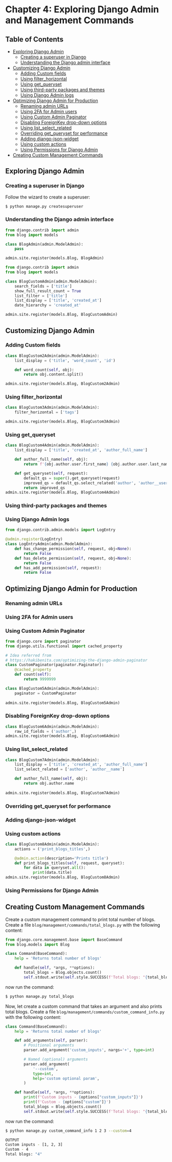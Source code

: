 # Chapter 4: Exploring Django Admin and Management Commands

## Table of Contents
* [Exploring Django Admin](#exploring-django-admin)
  * [Creating a superuser in Django](#creating-a-superuser-in-django)
  * [Understanding the Django admin interface](#understanding-the-django-admin-interface)
* [Customizing Django Admin](#customizing-django-admin)
  * [Adding Custom fields](#adding-custom-fields)
  * [Using filter_horizontal](#using-filter_horizontal)
  * [Using get_queryset](#using-get_queryset)
  * [Using third-party packages and themes](#using-third-party-packages-and-themes)
  * [Using Django Admin logs](#using-django-admin-logs)
* [Optimizing Django Admin for Production](#optimizing-django-admin-for-production)
  * [Renaming admin URLs](#renaming-admin-urls)
  * [Using 2FA for Admin users](#using-2fa-for-admin-users)
  * [Using Custom Admin Paginator](#using-custom-admin-paginator)
  * [Disabling ForeignKey drop-down options](#disabling-foreignkey-drop-down-options)
  * [Using list_select_related](#using-list_select_related)
  * [Overriding get_queryset for performance](#overriding-get_queryset-for-performance)
  * [Adding django-json-widget](#adding-django-json-widget)
  * [Using custom actions](#using-custom-actions)
  * [Using Permissions for Django Admin](#using-permissions-for-django-admin)
* [Creating Custom Management Commands](#creating-custom-management-commands)



## Exploring Django Admin

### Creating a superuser in Django

Follow the wizard to create a superuser:
```bash
$ python manage.py createsuperuser
```

### Understanding the Django admin interface

```python
from django.contrib import admin
from blog import models

class BlogAdmin(admin.ModelAdmin):
    pass

admin.site.register(models.Blog, BlogAdmin)

```

```python
from django.contrib import admin
from blog import models

class BlogCustomAdmin(admin.ModelAdmin):
    search_fields = ['title']
    show_full_result_count = True
    list_filter = ['title']
    list_display = ['title', 'created_at']
    date_hierarchy = 'created_at'

admin.site.register(models.Blog, BlogCustomAdmin)

```

## Customizing Django Admin


### Adding Custom fields

```python
class BlogCustom2Admin(admin.ModelAdmin):
    list_display = ('title', 'word_count', 'id')

    def word_count(self, obj):
        return obj.content.split()

admin.site.register(models.Blog, BlogCustom2Admin)
```

### Using filter_horizontal

```python
class BlogCustom3Admin(admin.ModelAdmin):
    filter_horizontal = ['tags']

admin.site.register(models.Blog, BlogCustom3Admin)
```

### Using get_queryset 

```python
class BlogCustom4Admin(admin.ModelAdmin):
    list_display = ['title', 'created_at', 'author_full_name']

    def author_full_name(self, obj):
        return f'{obj.author.user.first_name} {obj.author.user.last_name}'

    def get_queryset(self, request):
        default_qs = super().get_queryset(request)
        improved_qs = default_qs.select_related('author', 'author__user')
        return improved_qs
admin.site.register(models.Blog, BlogCustom4Admin)
```

### Using third-party packages and themes

### Using Django Admin logs 

```python
from django.contrib.admin.models import LogEntry

@admin.register(LogEntry)
class LogEntryAdmin(admin.ModelAdmin):
    def has_change_permission(self, request, obj=None):
        return False
    def has_delete_permission(self, request, obj=None):
        return False
    def has_add_permission(self, request):
        return False
```


## Optimizing Django Admin for Production

### Renaming admin URLs

### Using 2FA for Admin users

### Using Custom Admin Paginator

```python
from django.core import paginator
from django.utils.functional import cached_property

# Idea referred from
# https://hakibenita.com/optimizing-the-django-admin-paginator
class CustomPaginator(paginator.Paginator):
    @cached_property
    def count(self):
        return 9999999

class BlogCustom5Admin(admin.ModelAdmin):
    paginator = CustomPaginator
    
admin.site.register(models.Blog, BlogCustom5Admin)
```

### Disabling ForeignKey drop-down options

```python
class BlogCustom6Admin(admin.ModelAdmin):
    raw_id_fields = ('author',)
admin.site.register(models.Blog, BlogCustom6Admin)
```

### Using list_select_related

```python
class BlogCustom7Admin(admin.ModelAdmin):
    list_display = ['title', 'created_at', 'author_full_name']
    list_select_related = ['author', 'author__name']

    def author_full_name(self, obj):
        return obj.author.name
    
admin.site.register(models.Blog, BlogCustom7Admin)
```

### Overriding get_queryset for performance

### Adding django-json-widget

### Using custom actions

```python
class BlogCustom8Admin(admin.ModelAdmin):
    actions = ('print_blogs_titles',)

    @admin.action(description='Prints title')
    def print_blogs_titles(self, request, queryset):
        for data in queryset.all():
            print(data.title)
admin.site.register(models.Blog, BlogCustom8Admin)
```

### Using Permissions for Django Admin

## Creating Custom Management Commands

Create a custom management command to print total number of blogs. Create a file `blog/management/commands/total_blogs.py` with the following content:

```python
from django.core.management.base import BaseCommand
from blog.models import Blog

class Command(BaseCommand):
    help = 'Returns total number of blogs'

    def handle(self, *args, **options):
        total_blogs = Blog.objects.count()
        self.stdout.write(self.style.SUCCESS(f'Total blogs: "{total_blogs}"'))
```

now run the command:

```bash
$ python manage.py total_blogs
```

Now, let create a custom command that takes an argument and also prints total blogs. Create a file `blog/management/commands/custom_command_info.py` with the following content:

```python
class Command(BaseCommand):
    help = 'Returns total number of blogs'

    def add_arguments(self, parser):
        # Positional arguments
        parser.add_argument('custom_inputs', nargs='+', type=int)

        # Named (optional) arguments
        parser.add_argument(
            '--custom',
            type=int,
            help='custom optional param',
        )

    def handle(self, *args, **options):
        print(f'Custom inputs - {options["custom_inputs"]}')
        print(f'Custom - {options["custom"]}')
        total_blogs = Blog.objects.count()
        self.stdout.write(self.style.SUCCESS(f'Total blogs: "{total_blogs}"'))
```

now run the command:

```bash
$ python manage.py custom_command_info 1 2 3 --custom=4

OUTPUT 
Custom inputs - [1, 2, 3]
Custom - 4
Total blogs: "4"
```
